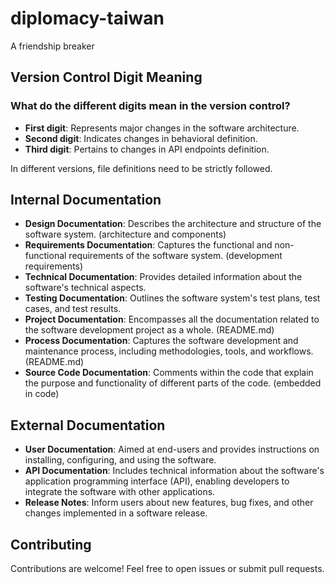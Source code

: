 # diplomacy-taiwan  
A friendship breaker  
  
## Version Control Digit Meaning  
  
### What do the different digits mean in the version control?  
  
- **First digit**: Represents major changes in the software architecture.  
- **Second digit**: Indicates changes in behavioral definition.  
- **Third digit**: Pertains to changes in API endpoints definition.  
  
In different versions, file definitions need to be strictly followed.  
  
## Internal Documentation  
  
- **Design Documentation**: Describes the architecture and structure of the software system. (architecture and components)  
- **Requirements Documentation**: Captures the functional and non-functional requirements of the software system. (development requirements)  
- **Technical Documentation**: Provides detailed information about the software's technical aspects.  
- **Testing Documentation**: Outlines the software system's test plans, test cases, and test results.  
- **Project Documentation**: Encompasses all the documentation related to the software development project as a whole. (README.md)  
- **Process Documentation**: Captures the software development and maintenance process, including methodologies, tools, and workflows. (README.md)  
- **Source Code Documentation**: Comments within the code that explain the purpose and functionality of different parts of the code. (embedded in code)  
  
## External Documentation  
  
- **User Documentation**: Aimed at end-users and provides instructions on installing, configuring, and using the software.  
- **API Documentation**: Includes technical information about the software's application programming interface (API), enabling developers to integrate the software with other applications.  
- **Release Notes**: Inform users about new features, bug fixes, and other changes implemented in a software release.  
  
## Contributing  
  
Contributions are welcome! Feel free to open issues or submit pull requests.  
